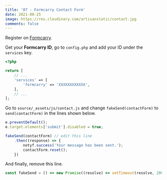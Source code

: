 ```yaml
---
title: '07 - Formcarry Contact Form'
date: 2021-08-25
image: https://res.cloudinary.com/artisanstatic/contact.jpg
comments: false
---
```

Register on [Formcarry](https://formcarry.com/register).

Get your **Formcarry ID**, go to `config.php` and add your ID under the `services` key.

```php
<?php

return [
    // ...
    'services' => [
        'formcarry' => 'XXXXXXXXXXXX',
    ],
    // ...
];
```

Go to `source/_assets/js/contact.js` and change `fakeSend(contactForm)` to `send(contactForm)` in the lines shown below.

```js
e.preventDefault();
e.target.elements['submit'].disabled = true;

fakeSend(contactForm) // edit this line
    .then((response) => {
        notyf.success('Your message has been sent.');
        contactForm.reset();
    })
```

And finally, remove this line.

```js
const fakeSend = () => new Promise((resolve) => setTimeout(resolve, 2000));
```
